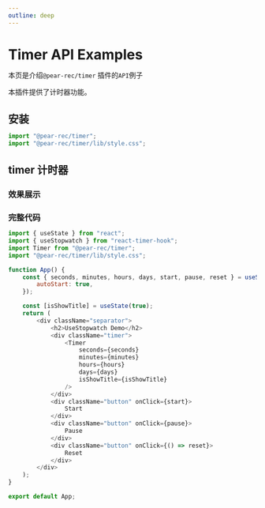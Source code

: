 ```yaml
---
outline: deep
---
```


# Timer API Examples

本页是介绍`@pear-rec/timer` 插件的`API`例子

本插件提供了计时器功能。

## 安装

```js
import "@pear-rec/timer";
import "@pear-rec/timer/lib/style.css";
```

## timer 计时器

### 效果展示

<div ref="el" id="root" />

<script setup>
import { createElement } from 'react'
import { createRoot } from 'react-dom/client'
import { ref, onMounted } from 'vue'
import App from './app'

const el = ref()
onMounted(() => {
  const root = createRoot(el.value)
  root.render(createElement(App, {}, null))
})
</script>

<style scoped>
* {
	padding: 0;
	margin: 0;
}

div:deep(.separator) {
	height: 180px;
}
div:deep(.timer) {
  margin: 10px 0;
}
div:deep(.button) {
	margin: 10px;
  display: inline-block;
  border: 1px solid #ccc;
  padding: 5px 10px;
  border-radius: 5px;
  cursor: pointer;
}
</style>

### 完整代码

```js
import { useState } from "react";
import { useStopwatch } from "react-timer-hook";
import Timer from "@pear-rec/timer";
import "@pear-rec/timer/lib/style.css";

function App() {
	const { seconds, minutes, hours, days, start, pause, reset } = useStopwatch({
		autoStart: true,
	});

	const [isShowTitle] = useState(true);
	return (
		<div className="separator">
			<h2>UseStopwatch Demo</h2>
			<div className="timer">
				<Timer
					seconds={seconds}
					minutes={minutes}
					hours={hours}
					days={days}
					isShowTitle={isShowTitle}
				/>
			</div>
			<div className="button" onClick={start}>
				Start
			</div>
			<div className="button" onClick={pause}>
				Pause
			</div>
			<div className="button" onClick={() => reset}>
				Reset
			</div>
		</div>
	);
}

export default App;
```
